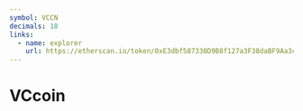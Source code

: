 ```yaml
---
symbol: VCCN
decimals: 18
links:
  - name: explorer
    url: https://etherscan.io/token/0xE3dbf587330D9B8f127a3F38daBF9Aa3c90D3187
---
```


# VCcoin

